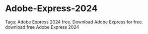 # Adobe-Express-2024
Tags: Adobe Express 2024 free. Download Adobe Express for free. download free Adobe Express 2024
